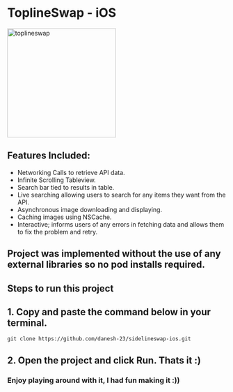 # ToplineSwap - iOS 
<img width="250" height="250" alt="toplineswap" src="https://user-images.githubusercontent.com/64529785/116035474-0c9b9d80-a633-11eb-9ddf-3e3329f04b75.png">


## Features Included: 
- Networking Calls to retrieve API data.
- Infinite Scrolling Tableview.
- Search bar tied to results in table.
- Live searching allowing users to search for any items they want from the API.
- Asynchronous image downloading and displaying.
- Caching images using NSCache.
- Interactive; informs users of any errors in fetching data and allows them to fix the problem and retry.

## Project was implemented without the use of any external libraries so no pod installs required.

## Steps to run this project

## 1. Copy and paste the command below in your terminal.
`git clone https://github.com/danesh-23/sidelineswap-ios.git`

## 2. Open the project and click Run. Thats it :) 

### Enjoy playing around with it, I had fun making it :))
